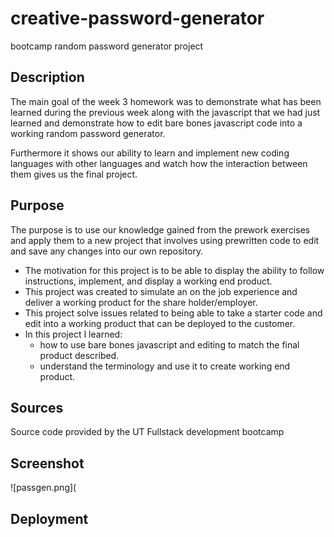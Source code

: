 # creative-password-generator
bootcamp random password generator project

## Description
The main goal of the week 3 homework was to demonstrate what has been learned during the previous week along with the javascript that we had just learned and demonstrate how to edit bare bones javascript code into a working random password generator.

Furthermore it shows our ability to learn and implement new coding languages with other languages and watch how the interaction between them gives us the final project.

## Purpose
The purpose is to use our knowledge gained from the prework exercises and apply them to a new project that involves using prewritten code to edit and save any changes into our own repository.
- The motivation for this project is to be able to display the ability to follow instructions, implement, and display a working end product.
- This project was created to simulate an on the job experience and deliver a working product for the share holder/employer.
- This project solve issues related to being able to take a starter code and edit into a working product that can be deployed to the customer.
- In this project I learned:
  - how to use bare bones javascript and editing to match the final product described.
  - understand the terminology and use it to create working end product.

## Sources
Source code provided by the UT Fullstack development bootcamp

## Screenshot

![passgen.png](


## Deployment
